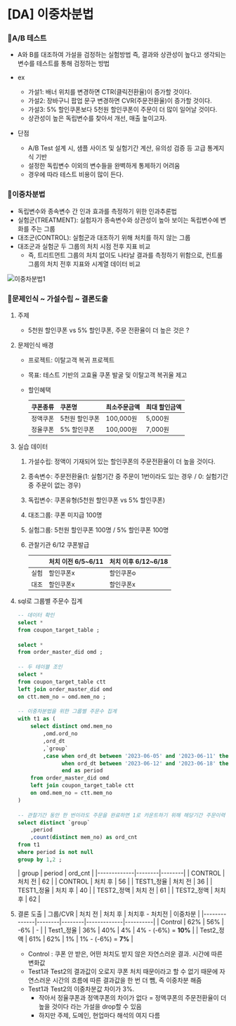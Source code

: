 # [DA] 이중차분법
### 📍A/B 테스트

- A와 B를 대조하여 가설을 검정하는 실험방법
    즉, 결과와 상관성이 높다고 생각되는 변수를 테스트를 통해 검정하는 방법
    
- ex
    - 가설1: 배너 위치를 변경하면 CTR(클릭전환율)이 증가할 것이다.
    - 가설2: 장바구니 팝업 문구 변경하면 CVR(주문전환율)이 증가할 것이다.
    - 가설3: 5% 할인쿠폰보다 5천원 할인쿠폰이 주문이 더 많이 일어날 것이다.
    - 상관성이 높은 독립변수를 찾아서 개선, 매출 높이고자.
- 단점
    - A/B Test 설계 시, 샘플 사이즈 및 실험기간 계산, 유의성 검증 등 고급 통계지식 기반
    - 설정한 독립변수 이외의 변수들을 완벽하게 통제하기 어려움
    - 경우에 따라 테스트 비용이 많이 든다.

### 📍이중차분법

- 독립변수와 종속변수 간 인과 효과를 측정하기 위한 인과추론법
- 실험군(TREATMENT): 실험자가 종속변수와 상관성이 높아 보이는 독립변수에 변화를 주는 그룹
- 대조군(CONTROL): 실험군과 대조하기 위해 처치를 하지 않는 그룹
- 대조군과 실험군 두 그룹의 처치 시점 전후 지표 비교
    - 즉, 트리트먼트 그룹의 처치 없이도 나타날 결과를 측정하기 위함으로, 컨트롤 그룹의 처치 전후 지표와 시계열 데이터 비교

![이중차분법1](이중차분법1.png)

### 📍문제인식 ~ 가설수립 ~ 결론도출

1. 주제
    - 5천원 할인쿠폰 vs 5% 할인쿠폰, 주문 전환율이 더 높은 것은 ?
2. 문제인식 배경
    - 프로젝트: 이탈고객 복귀 프로젝트
    - 목표: 테스트 기반의 고효율 쿠폰 발굴 및 이탈고객 복귀율 제고
    - 할인혜택
        
        
        | **쿠폰종류** | **쿠폰명** | **최소주문금액** | **최대 할인금액** |
        | --- | --- | --- | --- |
        | 정액쿠폰 | 5천원 할인쿠폰 | 100,000원 | 5,000원 |
        | 정율쿠폰 | 5% 할인쿠폰 | 100,000원 | 7,000원 |
3. 실습 데이터 
    1. 가설수립: 정액이 기재되어 있는 할인쿠폰의 주문전환율이 더 높을 것이다.
    2. 종속변수: 주문전환율(1: 실험기간 중 주문이 1번이라도 있는 경우 / 0: 실험기간 중 주문이 없는 경우)
    3. 독립변수: 쿠폰유형(5천원 할인쿠폰 vs 5% 할인쿠폰)
    4. 대조그룹: 쿠폰 미지급 100명
    5. 실험그룹: 5천원 할인쿠폰 100명 / 5% 할인쿠폰 100명
    6. 관찰기관 6/12 쿠폰발급
        
        
        |  | 처치 이전 6/5~6/11 | 처치 이후 6/12~6/18  |
        | --- | --- | --- |
        | 실험 | 할인쿠폰x | 할인쿠폰o |
        | 대조 | 할인쿠폰x | 할인쿠폰x |
4. sql로 그룹별 주문수 집계
    
    ```sql
    -- 데이터 확인
    select * 
    from coupon_target_table ; 
    
    select *
    from order_master_did omd ; 
    
    -- 두 테이블 조인
    select *
    from coupon_target_table ctt 
    left join order_master_did omd
    on ctt.mem_no = omd.mem_no ;
    
    -- 이중차분법을 위한 그룹별 주문수 집계
    with t1 as (
    	select distinct omd.mem_no
    		,omd.ord_no
    		,ord_dt
    		,`group`
    		,case when ord_dt between '2023-06-05' and '2023-06-11' then '처치 전'
    			  when ord_dt between '2023-06-12' and '2023-06-18' then '처치 후' 
    			  end as period
    	from order_master_did omd 
    	left join coupon_target_table ctt
    	on omd.mem_no = ctt.mem_no
    )
    
    -- 관찰기간 동안 한 번이라도 주문을 완료하면 1로 카운트하기 위해 해당기간 주문이력 고객 unique count
    select distinct `group`
    	,period
    	,count(distinct mem_no) as ord_cnt
    from t1
    where period is not null
    group by 1,2 ;
    ```

    | group        | period | ord_cnt |
|-------------|--------|--------|
| CONTROL     | 처치 전 | 62     |
| CONTROL     | 처치 후 | 56     |
| TEST1_정율  | 처치 전 | 36     |
| TEST1_정율  | 처치 후 | 40     |
| TEST2_정액  | 처치 전 | 61     |
| TEST2_정액  | 처치 후 | 62     |

    
5. 결론 도출
| 그룹/CVR       | 처치 전 | 처치 후 | 처치후 - 처치전 | 이중차분 |
|--------------|--------|--------|-------------|----------|
| Control     | 62%    | 56%    | -6%         | -        |
| Test1_정율  | 36%    | 40%    | 4%          | 4% - (-6%) = **10%** |
| Test2_정액  | 61%    | 62%    | 1%          | 1% - (-6%) = **7%** |    

    
    - Control : 쿠폰 안 받은, 어떤 처치도 받지 않은 자연스러운 결과. 시간에 따른 변화값
    - Test1과 Test2의 결과값이 오로지 쿠폰 처치 때문이라고 할 수 없기 때문에 자연스러운 시간의 흐름에 따른 결과값을 한 번 더 뺌, 즉 이중차분 해줌
    - Test1과 Test2의 이중차분값 차이가 3%.
        - 작아서 정율쿠폰과 정액쿠폰의 차이가 없다 = 정액쿠폰의 주문전환율이 더 높을 것이다 라는 가설을 drop할 수 있음
        - 하지만 주제, 도메인, 현업마다 해석의 여지 다름
